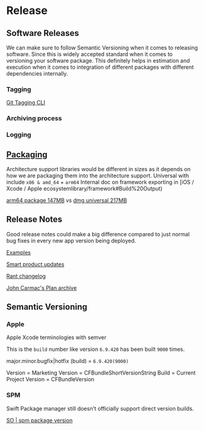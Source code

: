 # Release

## Software Releases

We can make sure to follow Semantic Versioning when it comes to releasing software. Since this is widely accepted standard when it comes to versioning your software package. This definitely helps in estimation and execution when it comes to integration of different packages with different dependencies internally. 

### Tagging

[Git Tagging CLI](tag.md)

### Archiving process


### Logging


## [Packaging](packaging.md)

Architecture support libraries would be different in sizes as it depends on how we are packaging them into the architecture support.
Universal with include `x86 & amd_64` + `arm64`
Internal doc on framework exporting in [iOS / Xcode / Apple ecosystemlibrary/framework#Build%20Output)

[arm64 package 147MB](https://github.com/jgraph/drawio-desktop/releases/download/v22.1.2/draw.io-arm64-22.1.2.dmg)
vs
[dmg universal 217MB](https://github.com/jgraph/drawio-desktop/releases/download/v22.1.2/draw.io-universal-22.1.2.dmg)

## Release Notes

Good release notes could make a big difference compared to just normal bug fixes in every new app version being deployed.


[Examples](https://www.appcues.com/blog/release-notes-examples)

[Smart product updates](https://announcekit.app/blog/5-smart-ways-to-announce-product-updates/)

[Rant changelog](https://piunikaweb.com/2021/06/13/opinion-hey-devs-give-us-proper-update-changelogs-release-notes/)

[John Carmac's Plan archive](https://github.com/ESWAT/john-carmack-plan-archive/tree/master)

## Semantic Versioning

### Apple 

Apple Xcode terminologies with semver

This is the `build` number like version `6.9.420` has been built `9000` times. 

major.minor.bugfix|hotfix (build) = `6.9.420(9000)`

Version = Marketing Version = CFBundleShortVersionString
Build = Current Project Version = CFBundleVersion 

### SPM 

Swift Package manager still doesn't officially support direct version builds.

[SO | spm package version](https://stackoverflow.com/a/62001912/5177704)
